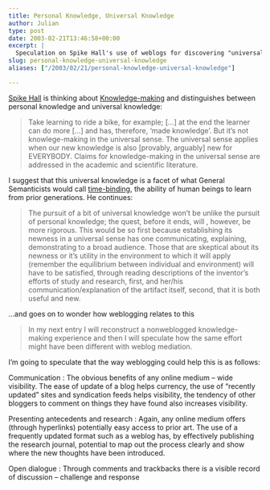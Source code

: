```yaml
---
title: Personal Knowledge, Universal Knowledge
author: Julian
type: post
date: 2003-02-21T13:46:58+00:00
excerpt: |
  Speculation on Spike Hall's use of weblogs for discovering "universal knowledge"
slug: personal-knowledge-universal-knowledge 
aliases: ["/2003/02/21/personal-knowledge-universal-knowledge"]

---
```

[Spike Hall][1] is thinking about [Knowledge-making][2] and distinguishes between personal knowledge and universal knowledge:

> Take learning to ride a bike, for example; [&#8230;] at the end the learner can do more [&#8230;] and has, therefore, &#8216;made knowledge&#8217;. But it&#8217;s not knowlege-making in the universal sense. The universal sense applies when our new knowledge is also [provably, arguably] new for EVERYBODY. Claims for knowledge-making in the universal sense are addressed in the academic and scientific literature. 

I suggest that this universal knowledge is a facet of what General Semanticists would call <a href="https://www.google.com/search?sourceid=navclient&#038;ie=UTF-8&#038;oe=UTF-8&#038;q=%22general+semantics%22+time%2Dbinding" target="_blank">time-binding</a>, the ability of human beings to learn from prior generations. He continues:

> The pursuit of a bit of universal knowledge won&#8217;t be unlike the pursuit of personal knowledge; the quest, before it ends, will , however, be more rigorous. This would be so first because establishing its newness in a universal sense has one communicating, explaining, demonstrating to a broad audience. Those that are skeptical about its newness or it&#8217;s utility in the environment to which it will apply (remember the equilibrium between individual and environment) will have to be satisfied, through reading descriptions of the inventor&#8217;s efforts of study and research, first, and her/his communication/explanation of the artifact itself, second, that it is both useful and new. 

&#8230;and goes on to wonder how weblogging relates to this 

> In my next entry I will reconstruct a nonweblogged knowledge-making experience and then I will speculate how the same effort might have been different with weblog mediation.

I&#8217;m going to speculate that the way weblogging could help this is as follows:

Communication
:   The obvious benefits of any online medium &#8211; wide visibility. The ease of update of a blog helps currency, the use of &#8220;recently updated&#8221; sites and syndication feeds helps visibility, the tendency of other bloggers to comment on things they have found also increases visibility.

Presenting antecedents and research
:   Again, any online medium offers (through hyperlinks) potentially easy access to prior art. The use of a frequently updated format such as a weblog has, by effectively publishing the research journal, potential to map out the process clearly and show where the new thoughts have been introduced.

Open dialogue
:   Through comments and trackbacks there is a visible record of discussion &#8211; challenge and response

 [1]: https://radio.weblogs.com/0106698/ "Connectivity: Spike Hall's RU Weblog"
 [2]: https://radio.weblogs.com/0106698/2003/02/18.html#a124